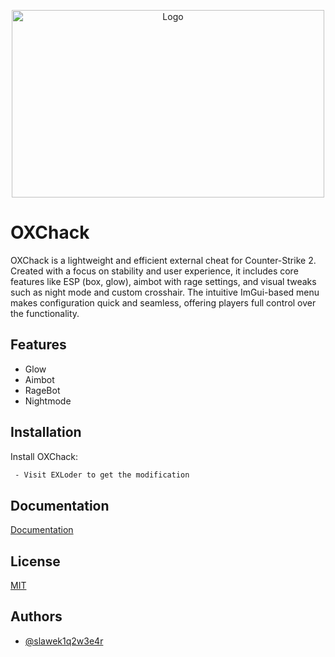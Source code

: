 
<p align="center">
  <img src="http://oxchack.duckdns.org/Logo/Logo.png" alt="Logo" width="500" height="300"/>
</p>

# OXChack

OXChack is a lightweight and efficient external cheat for Counter-Strike 2. Created with a focus on stability and user experience, it includes core features like ESP (box, glow), aimbot with rage settings, and visual tweaks such as night mode and custom crosshair. The intuitive ImGui-based menu makes configuration quick and seamless, offering players full control over the functionality.

## Features

- Glow
- Aimbot
- RageBot
- Nightmode


## Installation

Install OXChack:

```bash
 - Visit EXLoder to get the modification
```
    
## Documentation

[Documentation](http://oxchack.duckdns.org)


## License

[MIT](http://oxchack.duckdns.org/src/LICENSE.txt)


## Authors

- [@slawek1q2w3e4r](https://github.com/slawek1q2w3e4r)

